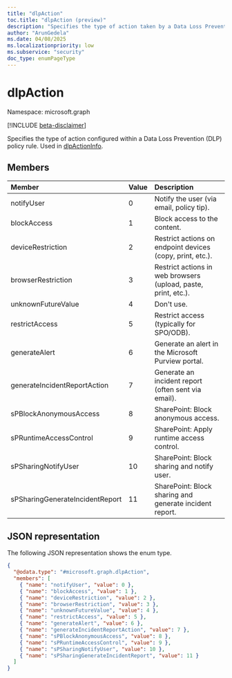 ```yaml
---
title: "dlpAction"
toc.title: "dlpAction (preview)"
description: "Specifies the type of action taken by a Data Loss Prevention (DLP) policy rule."
author: "ArunGedela"
ms.date: 04/08/2025
ms.localizationpriority: low
ms.subservice: "security"
doc_type: enumPageType
---
```


# dlpAction

Namespace: microsoft.graph

[!INCLUDE [beta-disclaimer](../../includes/beta-disclaimer.md)]

Specifies the type of action configured within a Data Loss Prevention (DLP) policy rule. Used in [dlpActionInfo](../resources/dlpactioninfo.md).

## Members

| Member                          | Value | Description                                                     |
| :------------------------------ | :---- | :-------------------------------------------------------------- |
| notifyUser                      | 0     | Notify the user (via email, policy tip).                        |
| blockAccess                     | 1     | Block access to the content.                                    |
| deviceRestriction               | 2     | Restrict actions on endpoint devices (copy, print, etc.).       |
| browserRestriction              | 3     | Restrict actions in web browsers (upload, paste, print, etc.).  |
| unknownFutureValue              | 4     | Don't use.              |
| restrictAccess                  | 5     | Restrict access (typically for SPO/ODB).                        |
| generateAlert                   | 6     | Generate an alert in the Microsoft Purview portal.                     |
| generateIncidentReportAction    | 7     | Generate an incident report (often sent via email).             |
| sPBlockAnonymousAccess          | 8     | SharePoint: Block anonymous access.                       |
| sPRuntimeAccessControl          | 9     | SharePoint: Apply runtime access control.                |
| sPSharingNotifyUser             | 10    | SharePoint: Block sharing and notify user.               |
| sPSharingGenerateIncidentReport | 11    | SharePoint: Block sharing and generate incident report.  |

## JSON representation

The following JSON representation shows the enum type.
<!-- {
  "blockType": "resource",
  "@odata.type": "microsoft.graph.dlpAction"
}-->
``` json
{
  "@odata.type": "#microsoft.graph.dlpAction",
  "members": [
    { "name": "notifyUser", "value": 0 },
    { "name": "blockAccess", "value": 1 },
    { "name": "deviceRestriction", "value": 2 },
    { "name": "browserRestriction", "value": 3 },
    { "name": "unknownFutureValue", "value": 4 },
    { "name": "restrictAccess", "value": 5 },
    { "name": "generateAlert", "value": 6 },
    { "name": "generateIncidentReportAction", "value": 7 },
    { "name": "sPBlockAnonymousAccess", "value": 8 },
    { "name": "sPRuntimeAccessControl", "value": 9 },
    { "name": "sPSharingNotifyUser", "value": 10 },
    { "name": "sPSharingGenerateIncidentReport", "value": 11 }
  ]
}
```
